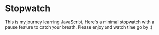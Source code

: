 # Stopwatch
This is my journey learning JavaScript, Here's a minimal stopwatch with a pause feature to catch your breath. Please enjoy and watch time go by :)
